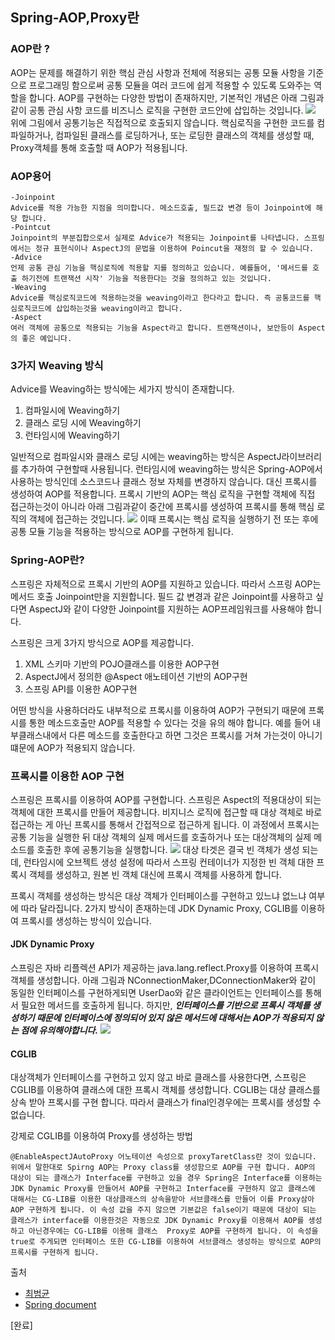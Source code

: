 ## Spring-AOP,Proxy란

### AOP란 ?
AOP는 문제를 해결하기 위한 핵심 관심 사항과 전체에 적용되는 공통 모듈 사항을 기준으로 프로그래밍 함으로써 공통 모듈을 여러 코드에 쉽게 적용할 수 있도록 도와주는 역할을 합니다. AOP를 구현하는 다양한 방법이 존재하지만, 기본적인 개념은 아래 그림과 같이 공통 관심 사항 코드를 비즈니스 로직을 구현한 코드안에 삽입하는 것입니다.
![](https://i.imgur.com/a0AFbrG.png)
위에 그림에서 공통기능은 직접적으로 호출되지 않습니다. 핵심로직을 구현한 코드를 컴파일하거나, 컴파일된 클래스를 로딩하거나, 또는 로딩한 클래스의 객체를 생성할 때, Proxy객체를 통해 호출할 때 AOP가 적용됩니다.

### AOP용어

```
-Joinpoint
Advice를 적용 가능한 지점을 의미합니다. 메소드호출, 필드값 변경 등이 Joinpoint에 해당 합니다.
-Pointcut
Joinpoint의 부분집합으로서 실제로 Advice가 적용되는 Joinpoint를 나타냅니다. 스프링에서는 정규 표현식이나 AspectJ의 문법을 이용하여 Poincut을 재정의 할 수 있습니다.
-Advice
언제 공통 관심 기능을 핵심로직에 적용할 지를 정의하고 있습니다. 예를들어, '메서드를 호출 하기전에 트랜잭션 시작' 기능을 적용한다는 것을 정의하고 있는 것입니다.
-Weaving
Advice를 핵심로직코드에 적용하는것을 weaving이라고 한다라고 합니다. 즉 공통코드를 핵심로직코드에 삽입하는것을 weaving이라고 합니다.
-Aspect
여러 객체에 공통으로 적용되는 기능을 Aspect라고 합니다. 트랜잭션이나, 보안등이 Aspect의 좋은 예입니다.
```

### 3가지 Weaving 방식
Advice를 Weaving하는 방식에는 세가지 방식이 존재합니다.
1. 컴파일시에 Weaving하기
2. 클래스 로딩 시에 Weaving하기
3. 런타임시에 Weaving하기

일반적으로 컴파일시와 클래스 로딩 시에는 weaving하는 방식은 AspectJ라이브러리를 추가하여 구현할때 사용됩니다. 런타임시에 weaving하는 방식은 Spring-AOP에서 사용하는 방식인데 소스코드나 클래스 정보 자체를 변경하지 않습니다. 대신 프록시를 생성하여 AOP를 적용합니다. 프록시 기반의 AOP는 핵심 로직을 구현할 객체에 직접 접근하는것이 아니라 아래 그림과같이 중간에 프록시를 생성하여 프록시를 통해 핵심 로직의 객체에 접근하는 것입니다.
![](https://i.imgur.com/bFfetFM.jpg)
이때 프록시는 핵심 로직을 실행하기 전 또는 후에 공통 모듈 기능을 적용하는 방식으로 AOP를 구현하게 됩니다.

### Spring-AOP란?
스프링은 자체적으로 프록시 기반의 AOP를 지원하고 있습니다. 따라서 스프링 AOP는 메서드 호출 Joinpoint만을 지원합니다. 필드 값 변경과 같은 Joinpoint를 사용하고 싶다면 AspectJ와 같이 다양한 Joinpoint를 지원하는 AOP프레임워크를 사용해야 합니다.

스프링은 크게 3가지 방식으로 AOP를 제공합니다.
1. XML 스키마 기반의 POJO클래스를 이용한 AOP구현
2. AspectJ에서 정의한 @Aspect 애노테이션 기반의 AOP구현
3. 스프링 API를 이용한 AOP구현

어떤 방식을 사용하더라도 내부적으로 프록시를 이용하여 AOP가 구현되기 때문에 프록시를 통한 메소드호출만 AOP를 적용할 수 있다는 것을 유의 해야 합니다. 예를 들어 내부클래스내에서 다른 메소드를 호출한다고 하면 그것은 프록시를 거쳐 가는것이 아니기 떄문에 AOP가 적용되지 않습니다.

### 프록시를 이용한 AOP 구현
스프링은 프록시를 이용하여 AOP를 구현합니다. 스프링은 Aspect의 적용대상이 되는 객체에 대한 프록시를 만들어 제공합니다. 비지니스 로직에 접근할 때 대상 객체로 바로 접근하는 게 아닌 프록시를 통해서 간접적으로 접근하게 됩니다. 이 과정에서 프록시는 공통 기능을 실행한 뒤 대상 객체의 실제 메서드를 호출하거나 또는 대상객체의 실제 메소드를 호출한 후에 공통기능을 실행합니다.
![](https://i.imgur.com/63YMS1o.png)
대상 타겟은 결국 빈 객체가 생성 되는데, 런타임시에 오브젝트 생성 설정에 따라서 스프링 컨테이너가 지정한 빈 객체 대한 프록시 객체를 생성하고, 원본 빈 객체 대신에 프록시 객체를 사용하게 합니다.

프록시 객체를 생성하는 방식은 대상 객체가 인터페이스를 구현하고 있느냐 없느냐 여부에 따라 달라집니다. 2가지 방식이 존재하는데 JDK Dynamic Proxy, CGLIB를 이용하여 프록시를 생성하는 방식이 있습니다.
#### JDK Dynamic Proxy
스프링은 자바 리플렉션 API가 제공하는 java.lang.reflect.Proxy를 이용하여 프록시 객체를 생성합니다. 아래 그림과 NConnectionMaker,DConnectionMaker와 같이 동일한 인터페이스를 구현하게되면 UserDao와 같은 클라이언트는 인터페이스를 통해서 필요한 메서드를 호출하게 됩니다. 하지만, ***인터페이스를 기반으로 프록시 객체를 생성하기 때문에 인터페이스에 정의되어 있지 않은 메서드에 대해서는 AOP가 적용되지 않는 점에 유의해야합니다.***
![](https://i.imgur.com/gX6THnw.png)

#### CGLIB
대상객체가 인터페이스를 구현하고 있지 않고 바로 클래스를 사용한다면, 스프링은 CGLIB를 이용하여 클래스에 대한 프록시 객체를 생성합니다. CGLIB는 대상 클래스를 상속 받아 프록시를 구현 합니다. 따라서 클래스가 final인경우에는 프록시를 생성할 수 없습니다.

강제로 CGLIB를 이용하여 Proxy를 생성하는 방법
```
@EnableAspectJAutoProxy 어노테이션 속성으로 proxyTaretClass란 것이 있습니다. 위에서 말한대로 Spirng AOP는 Proxy class를 생성함으로 AOP를 구현 합니다. AOP의 대상이 되는 클래스가 Interface를 구현하고 있을 경우 Spring은 Interface를 이용하는 JDK Dynamic Proxy를 만들어서 AOP를 구현하고 Interface를 구현하지 않고 클래스에 대해서는 CG-LIB를 이용한 대상클래스의 상속을받아 서브클래스를 만들어 이를 Proxy삼아 AOP 구현하게 됩니다. 이 속성 값을 주지 않으면 기본값은 false이기 때문에 대상이 되는 클래스가 interface를 이용한것은 자동으로 JDK Dynamic Proxy를 이용해서 AOP를 생성하고 아닌경우에는 CG-LIB를 이용해 클래스  Proxy로 AOP를 구현하게 됩니다. 이 속성을 true로 주게되면 인터페이스 또한 CG-LIB를 이용하여 서브클래스 생성하는 방식으로 AOP의 프록시를 구현하게 됩니다.
```

출처
* [최범균](http://book.naver.com/bookdb/book_detail.nhn?bid=7918153)
* [Spring document](https://docs.spring.io/spring/docs/4.2.x/spring-framework-reference/html/transaction.html)

[완료]
